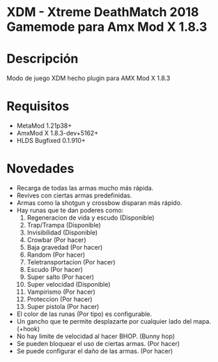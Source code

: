 # XDM - Xtreme DeathMatch 2018 Gamemode para Amx Mod X 1.8.3

Descripción
============
Modo de juego XDM hecho plugin para AMX Mod X 1.8.3

Requisitos
=============
- MetaMod 1.21p38+
- AmxMod X 1.8.3-dev+5162+
- HLDS Bugfixed 0.1.910+

Novedades
=============
- Recarga de todas las armas mucho más rápida.<br>
- Revives con ciertas armas predefinidas.<br>
- Armas como la shotgun y crossbow disparan más rápido.<br>
- Hay runas que te dan poderes como:<br>
	1. Regeneracion de vida y escudo (Disponible)<br>
	2. Trap/Trampa (Disponible)<br>
	3. Invisibilidad (Disponible)<br>
	4. Crowbar (Por hacer)<br>
	5. Baja gravedad (Por hacer)<br>
	6. Random (Por hacer)<br>
	7. Teletransportacion (Por hacer)<br>
	8. Escudo (Por hacer)<br>
	9. Super salto (Por hacer)<br>
	10. Super velocidad (Disponible)<br>
	11. Vampirismo (Por hacer)<br>
	12. Proteccion (Por hacer)<br>
	13. Super pistola (Por hacer)<br>
- El color de las runas (Por tipo) es configurable.
- Un gancho que te permite desplazarte por cualquier lado del mapa. (+hook)<br>
- No hay limite de velocidad al hacer BHOP. (Bunny hop)<br>
- Se pueden bloquear el uso de ciertas armas. (Por hacer)<br>
- Se puede configurar el daño de las armas. (Por hacer)<br>
